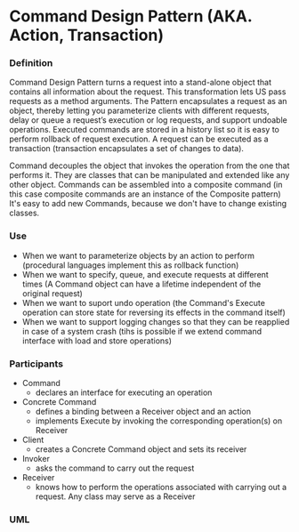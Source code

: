 # Command Design Pattern (AKA. Action, Transaction)

### Definition

Command Design Pattern turns a request into a stand-alone object that contains all information about the request.
This transformation lets US pass requests as a method arguments.
The Pattern encapsulates a request as an object, thereby letting you parameterize clients with different requests, delay or queue a request’s execution or log requests, and support undoable operations.
Executed commands are stored in a history list so it is easy to perform rollback of request execution. 
A request can be executed as a transaction (transaction encapsulates a set of changes to data).

Command decouples the object that invokes the operation from the one that performs it.
They are classes that can be manipulated and extended like any other object.
Commands can be assembled into a composite command (in this case composite commands are an instance of the Composite pattern)
It's easy to add new Commands, because we don't have to change existing classes.

### Use

- When we want to parameterize objects by an action to perform (procedural languages implement this as rollback function)
- When we want to specify, queue, and execute requests at different times (A Command object can have a lifetime independent of the original request)
- When we want to suport undo operation (the Command's Execute operation can store state for reversing its effects in the command itself)
- When we want to support logging changes so that they can be reapplied in case of a system crash (tihs is possible if we extend command interface with load and store operations)


### Participants

- Command
  - declares an interface for executing an operation
- Concrete Command
  - defines a binding between a Receiver object and an action
  - implements Execute by invoking the corresponding operation(s) on Receiver
- Client
  - creates a Concrete Command object and sets its receiver
- Invoker
  - asks the command to carry out the request
- Receiver
  - knows how to perform the operations associated with carrying out a request. Any class may serve as a Receiver


### UML